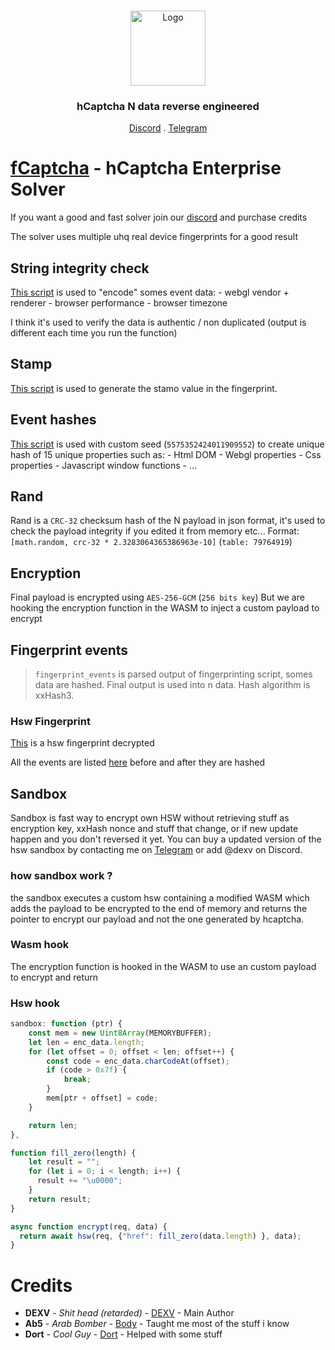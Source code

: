 <br/>
<p align="center">
  <a href="https://github.com/DXVVAY">
    <img src="https://github.com/DXVVAY/hCaptcha-Text-Solver/assets/89728480/ca479b71-e143-4894-890f-10aec6e63e61" alt="Logo" width="120" height="120">
  </a>

  <h3 align="center">hCaptcha N data reverse engineered</h3>

  <p align="center">
    <a href="https://discord.gg/fCaptcha">Discord</a>
    .
    <a href="https://t.me/hCapSolution">Telegram</a>
  </p>
</p>

# [fCaptcha](https://fcaptcha.lol) - hCaptcha Enterprise Solver

If you want a good and fast solver join our [discord](https://discord.gg/fcaptcha) and purchase credits

The solver uses multiple uhq real device fingerprints for a good result

## String integrity check

[This script](https://github.com/DXVVAY/hcaptcha-reverse/scripts/str_integrity.py) is used to "encode" somes event data:
    - webgl vendor + renderer
    - browser performance
    - browser timezone
    
I think it's used to verify the data is authentic / non duplicated (output is different each time you run the function)

## Stamp 
[This script](https://github.com/DXVVAY/hcaptcha-reverse/scripts/stamp.py) is used to generate the stamo value in the fingerprint.

## Event hashes

[This script](https://github.com/DXVVAY/hcaptcha-reverse/scripts/hash.py) is used with custom seed (`5575352424011909552`) to create unique hash of 15 unique properties such as:
    - Html DOM
    - Webgl properties
    - Css properties
    - Javascript window functions
    - ...
    
## Rand
Rand is a `CRC-32` checksum hash of the N payload in json format, it's used to check the payload integrity if you edited it from memory etc...
Format: `[math.random, crc-32 * 2.3283064365386963e-10]` (`table: 79764919`)

## Encryption

Final payload is encrypted using `AES-256-GCM` (`256 bits key`)
But we are hooking the encryption function in the WASM to inject a custom payload to encrypt

## Fingerprint events

> `fingerprint_events` is parsed output of fingerprinting script, somes data are hashed.
> Final output is used into n data.
> Hash algorithm is xxHash3.

### Hsw Fingerprint

[This](https://github.com/DXVVAY/hcaptcha-reverse/archive/de80b1b/fp.json) is a hsw fingerprint decrypted

All the events are listed [here](https://github.com/DXVVAY/hcaptcha-reverse/hashes) before and after they are hashed

## Sandbox

Sandbox is fast way to encrypt own HSW without retrieving stuff as encryption key, xxHash nonce and stuff that change, or if new update happen and you don't reversed it yet.
You can buy a updated version of the hsw sandbox by contacting me on [Telegram](https://t.me/dexv0) or add @dexv on Discord.

### how sandbox work ?

the sandbox executes a custom hsw containing a modified WASM which adds the payload to be encrypted to the end of memory and returns the pointer to encrypt our payload and not the one generated by hcaptcha.

### Wasm hook

The encryption function is hooked in the WASM to use an custom payload to encrypt and return

### Hsw hook
```js
sandbox: function (ptr) {
    const mem = new Uint8Array(MEMORYBUFFER);
    let len = enc_data.length;
    for (let offset = 0; offset < len; offset++) {
        const code = enc_data.charCodeAt(offset);
        if (code > 0x7f) {
            break;
        }
        mem[ptr + offset] = code;
    }

    return len;
},

function fill_zero(length) {
    let result = "";
    for (let i = 0; i < length; i++) {
      result += "\u0000";
    }
    return result;
}

async function encrypt(req, data) {
  return await hsw(req, {"href": fill_zero(data.length) }, data);
}
```

# Credits

* **DEXV** - *Shit head (retarded)* - [DEXV](https://dexv.lol) - Main Author
* **Ab5** - *Arab Bomber* - [Body](http://ab5.pro/) - Taught me most of the stuff i know
* **Dort** - *Cool Guy* - [Dort](https://t.me/motionData) - Helped with some stuff